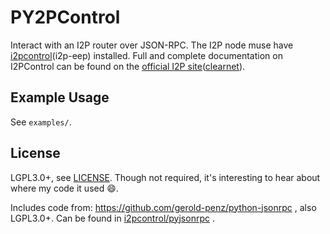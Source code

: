 # PY2PControl

Interact with an I2P router over JSON-RPC.
The I2P node muse have [i2pcontrol](http://itoopie.i2p)(i2p-eep) installed.
Full and complete documentation on I2PControl can be found on the [official I2P site](http://i2p-projekt.i2p/en/docs/api/i2pcontrol)([clearnet](https://geti2p.net/en/docs/api/i2pcontrol)).

## Example Usage

See `examples/`.

## License

LGPL3.0+, see [LICENSE](LICENSE).
Though not required, it's interesting to hear about where my code it used :smile:.

Includes code from: <https://github.com/gerold-penz/python-jsonrpc> , also LGPL3.0+.
Can be found in [i2pcontrol/pyjsonrpc](i2pcontrol/pyjsonrpc) .

